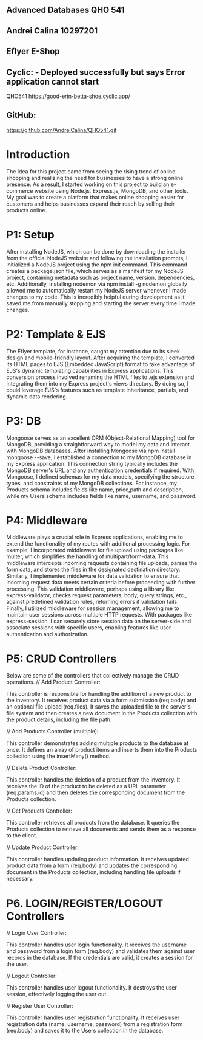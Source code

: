 ## Advanced Databases QHO 541 ##
  ## Andrei Calina 10297201 ##
   ## Eflyer E-Shop ##

## Cyclic:  - Deployed successfully but says Error application cannot start
QHO541
https://good-erin-betta-shoe.cyclic.app/   
## GitHub:
https://github.com/AndreiCalina/QHO541.git



# Introduction

The idea for this project came from seeing the rising trend of online shopping and realizing the need for businesses to have a strong online presence. 
As a result, I started working on this project to build an e-commerce website using Node.js, Express.js, MongoDB, and other tools. My goal was to create a platform that makes online shopping easier for customers and helps businesses expand their reach by selling their products online.

# P1: Setup
After installing NodeJS, which can be done by downloading the installer from the official NodeJS website and following the installation prompts, I initialized a NodeJS project using the npm init command. This command creates a package.json file, which serves as a manifest for my NodeJS project, containing metadata such as project name, version, dependencies, etc. Additionally, installing nodemon via npm install -g nodemon globally allowed me to automatically restart my NodeJS server whenever I made changes to my code. This is incredibly helpful during development as it saved me from manually stopping and starting the server every time I made changes.

# P2: Template & EJS
 The Eflyer template, for instance, caught my attention due to its sleek design and mobile-friendly layout. After acquiring the template, I converted its HTML pages to EJS (Embedded JavaScript) format to take advantage of EJS's dynamic templating capabilities in Express applications. This conversion process involved renaming the HTML files to .ejs extension and integrating them into my Express project's views directory. By doing so, I could leverage EJS's features such as template inheritance, partials, and dynamic data rendering.

# P3: DB
Mongoose serves as an excellent ORM (Object-Relational Mapping) tool for MongoDB, providing a straightforward way to model my data and interact with MongoDB databases. After installing Mongoose via npm install mongoose --save, I established a connection to my MongoDB database in my Express application. This connection string typically includes the MongoDB server's URL and any authentication credentials if required. With Mongoose, I defined schemas for my data models, specifying the structure, types, and constraints of my MongoDB collections. For instance, my Products schema includes fields like name, price,path and description, while my Users schema includes fields like name, username, and password.

# P4: Middleware
Middleware plays a crucial role in Express applications, enabling me to extend the functionality of my routes with additional processing logic. For example, I incorporated middleware for file upload using packages like multer, which simplifies the handling of multipart/form-data. This middleware intercepts incoming requests containing file uploads, parses the form data, and stores the files in the designated destination directory. Similarly, I implemented middleware for data validation to ensure that incoming request data meets certain criteria before proceeding with further processing. This validation middleware, perhaps using a library like express-validator, checks request parameters, body, query strings, etc., against predefined validation rules, returning errors if validation fails. Finally, I utilized middleware for session management, allowing me to maintain user sessions across multiple HTTP requests. With packages like express-session, I can securely store session data on the server-side and associate sessions with specific users, enabling features like user authentication and authorization.

# P5: CRUD Controllers
Below are some of the controllers that collectively manage the CRUD operations.
// Add Product Controller:

This controller is responsible for handling the addition of a new product to the inventory.
It receives product data via a form submission (req.body) and an optional file upload (req.files).
It saves the uploaded file to the server's file system and then creates a new document in the Products collection with the product details, including the file path.

// Add Products Controller (multiple):

This controller demonstrates adding multiple products to the database at once.
It defines an array of product items and inserts them into the Products collection using the insertMany() method.

// Delete Product Controller:

This controller handles the deletion of a product from the inventory.
It receives the ID of the product to be deleted as a URL parameter (req.params.id) and then deletes the corresponding document from the Products collection.

// Get Products Controller:

This controller retrieves all products from the database.
It queries the Products collection to retrieve all documents and sends them as a response to the client.

// Update Product Controller:

This controller handles updating product information.
It receives updated product data from a form (req.body) and updates the corresponding document in the Products collection, including handling file uploads if necessary.

# P6.  LOGIN/REGISTER/LOGOUT Controllers
// Login User Controller:

This controller handles user login functionality.
It receives the username and password from a login form (req.body) and validates them against user records in the database. If the credentials are valid, it creates a session for the user.

// Logout Controller:

This controller handles user logout functionality.
It destroys the user session, effectively logging the user out.

// Register User Controller:

This controller handles user registration functionality.
It receives user registration data (name, username, password) from a registration form (req.body) and saves it to the Users collection in the database.